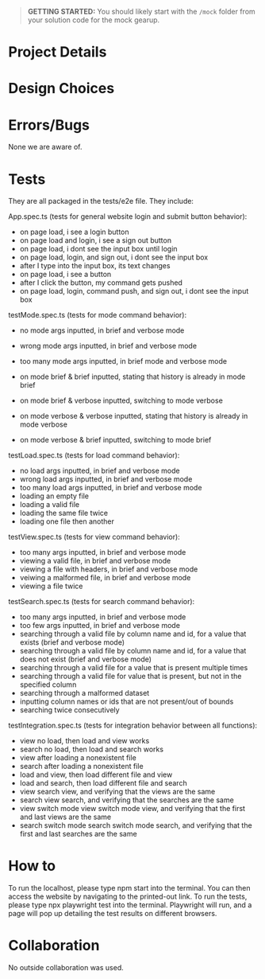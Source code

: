 > **GETTING STARTED:** You should likely start with the `/mock` folder from your solution code for the mock gearup.

# Project Details

# Design Choices


# Errors/Bugs
None we are aware of.

# Tests

They are all packaged in the tests/e2e file. They include:

App.spec.ts (tests for general website login and submit button behavior):
- on page load, i see a login button
- on page load and login, i see a sign out button
- on page load, i dont see the input box until login
- on page load, login, and sign out, i dont see the input box
- after I type into the input box, its text changes
- on page load, i see a button
- after I click the button, my command gets pushed
- on page load, login, command push, and sign out, i dont see the input box

testMode.spec.ts (tests for mode command behavior):
- no mode args inputted, in brief and verbose mode
- wrong mode args inputted, in brief and verbose mode
- too many mode args inputted, in brief mode and verbose mode

- on mode brief & brief inputted, stating that history is already in mode brief
- on mode brief & verbose inputted, switching to mode verbose
- on mode verbose & verbose inputted, stating that history is already in mode verbose
- on mode verbose & brief inputted, switching to mode brief

testLoad.spec.ts (tests for load command behavior):
- no load args inputted, in brief and verbose mode
- wrong load args inputted, in brief and verbose mode
- too many load args inputted, in brief and verbose mode
- loading an empty file
- loading a valid file
- loading the same file twice
- loading one file then another

testView.spec.ts (tests for view command behavior):
- too many args inputted, in brief and verbose mode
- viewing a valid file, in brief and verbose mode
- viewing a file with headers, in brief and verbose mode
- veiwing a malformed file, in brief and verbose mode
- viewing a file twice

testSearch.spec.ts (tests for search command behavior):
- too many args inputted, in brief and verbose mode
- too few args inputted, in brief and verbose mode
- searching through a valid file by column name and id, for a value that exists (brief and verbose mode)
- searching through a valid file by column name and id, for a value that does not exist (brief and verbose mode)
- searching through a valid file for a value that is present multiple times
- searching through a valid file for value that is present, but not in the specified column
- searching through a malformed dataset
- inputting column names or ids that are not present/out of bounds
- searching twice consecutively

testIntegration.spec.ts (tests for integration behavior between all functions):
- view no load, then load and view works
- search no load, then load and search works
- view after loading a nonexistent file
- search after loading a nonexistent file
- load and view, then load different file and view
- load and search, then load different file and search
- view search view, and verifying that the views are the same
- search view search, and verifying that the searches are the same
- view switch mode view switch mode view, and verifying that the first and last views are the same
- search switch mode search switch mode search, and verifying that the first and last searches are the same


# How to
To run the localhost, please type npm start into the terminal. You can then access the website by navigating to the printed-out link.
To run the tests, please type npx playwright test into the terminal. Playwright will run, and a page will pop up detailing the test results on different browsers.

# Collaboration
No outside collaboration was used.
